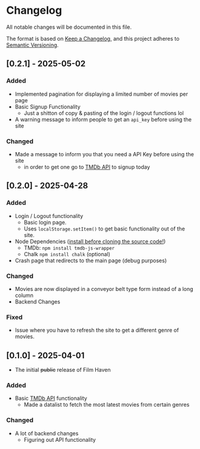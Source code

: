 # Changelog
All notable changes will be documented in this file.

The format is based on [Keep a Changelog](https://keepachangelog.com/en/1.0.0/),
and this project adheres to [Semantic Versioning](https://semver.org/spec/v2.0.0.html).

## [0.2.1] - 2025-05-02
### Added
- Implemented pagination for displaying a limited number of movies per page
- Basic Signup Functionality
    - Just a shitton of copy & pasting of the login / logout functions lol
- A warning message to inform people to get an ``api_key`` before using the site
### Changed
- Made a message to inform you that you need a API Key before using the site
    - in order to get one go to [TMDb API](https://developer.themoviedb.org/docs/getting-started) to signup today
    
## [0.2.0] - 2025-04-28
### Added
- Login / Logout functionality
    - Basic login page.
    - Uses ``localStorage.setItem()`` to get basic functionality out of the site.
- Node Dependencies ([install before cloning the source code!](https://nodejs.org/en/download))
    - TMDb: ``npm install tmdb-js-wrapper``
    - Chalk ``npm install chalk`` (optional)
- Crash page that redirects to the main page (debug purposes)
### Changed
- Movies are now displayed in a conveyor belt type form instead of a long column
- Backend Changes
### Fixed
-  Issue where you have to refresh the site to get a different genre of movies.

## [0.1.0] - 2025-04-01
- The initial ~~public~~ release of Film Haven
### Added
- Basic [TMDb API](https://developer.themoviedb.org/docs/getting-started) functionality
    - Made a datalist to fetch the most latest movies from certain genres
### Changed
- A lot of backend changes
    - Figuring out API functionality
